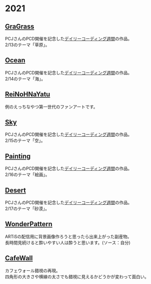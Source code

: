# 2021

## [GraGrass](./GraGrass)
PCJさんのPCD開催を記念した[デイリーコーディング週間](https://twitter.com/PCD_Tokyo/status/1359845455648223233)の作品。  
2/13のテーマ「草原」。  

## [Ocean](./Ocean)
PCJさんのPCD開催を記念した[デイリーコーディング週間](https://twitter.com/PCD_Tokyo/status/1359845455648223233)の作品。  
2/14のテーマ「海」。  

## [ReiNoHNaYatu](./ReiNoHNaYatu)
例のえっちなやつ第一世代のファンアートです。  

## [Sky](./Sky)
PCJさんのPCD開催を記念した[デイリーコーディング週間](https://twitter.com/PCD_Tokyo/status/1359845455648223233)の作品。  
2/15のテーマ「空」。  

## [Painting](./Painting)
PCJさんのPCD開催を記念した[デイリーコーディング週間](https://twitter.com/PCD_Tokyo/status/1359845455648223233)の作品。  
2/16のテーマ「絵画」。  

## [Desert](./Desert)
PCJさんのPCD開催を記念した[デイリーコーディング週間](https://twitter.com/PCD_Tokyo/status/1359845455648223233)の作品。  
2/17のテーマ「砂漠」。  

## [WonderPattern](./WonderPattern)
ARTiSの配信用に背景画像作ろうと思ったら出来上がった副産物。  
長時間見続けると酔いやすい人は酔うと思います。(ソース：自分)  

## [CafeWall](./CafeWall)
カフェウォール錯視の再現。  
四角形の大きさや横線の太さでも錯視に見えるかどうかが変わって面白い。  